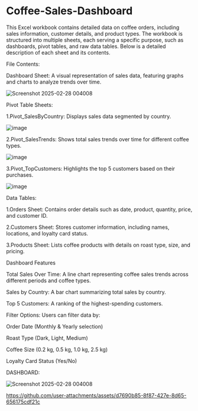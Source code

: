 # Coffee-Sales-Dashboard

This Excel workbook contains detailed data on coffee orders, including sales information, customer details, and product types. The workbook is structured into multiple sheets, each serving a specific purpose, such as dashboards, pivot tables, and raw data tables. Below is a detailed description of each sheet and its contents.


File Contents: 

Dashboard Sheet: A visual representation of sales data, featuring graphs and charts to analyze trends over time.

![Screenshot 2025-02-28 004008](https://github.com/user-attachments/assets/ae30c55e-0698-45b1-9856-5d5f05f33c43)


Pivot Table Sheets:

1.Pivot_SalesByCountry: Displays sales data segmented by country.


![image](https://github.com/user-attachments/assets/dd38b632-a2c0-417a-8599-907523e0c492)


2.Pivot_SalesTrends: Shows total sales trends over time for different coffee types.


![image](https://github.com/user-attachments/assets/21abbe82-d280-4eb7-81be-d6b4fe7d5b97)


3.Pivot_TopCustomers: Highlights the top 5 customers based on their purchases.


![image](https://github.com/user-attachments/assets/8c38f5b3-c011-49b2-8b45-1c3a075d87c4)

Data Tables:

1.Orders Sheet: Contains order details such as date, product, quantity, price, and customer ID.

2.Customers Sheet: Stores customer information, including names, locations, and loyalty card status.

3.Products Sheet: Lists coffee products with details on roast type, size, and pricing.


Dashboard Features


Total Sales Over Time: A line chart representing coffee sales trends across different periods and coffee types.


Sales by Country: A bar chart summarizing total sales by country.


Top 5 Customers: A ranking of the highest-spending customers.


Filter Options: Users can filter data by:


Order Date (Monthly & Yearly selection)


Roast Type (Dark, Light, Medium)


Coffee Size (0.2 kg, 0.5 kg, 1.0 kg, 2.5 kg)


Loyalty Card Status (Yes/No)

DASHBOARD: 


![Screenshot 2025-02-28 004008](https://github.com/user-attachments/assets/c6efda63-e158-4c23-84ec-2c8d9a6ff176)








https://github.com/user-attachments/assets/d7690b85-8f87-427e-8d65-656175cdf21c







